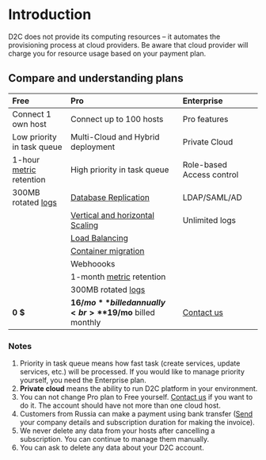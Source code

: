 # Introduction

D2C does not provide its computing resources – it automates the provisioning process at cloud providers. Be aware that cloud provider will charge you for resource usage based on your payment plan.

## Compare and understanding plans

Free                                          | Pro                                                      | Enterprise
:-------------------------------------------- | :------------------------------------------------------- | :----------------------------------
Connect 1 own host                            | Connect up to 100 hosts                                  | Pro features
Low priority in task queue                    | Multi-Cloud and Hybrid deployment                        | Private Cloud
1-hour [metric](/platform/metrics/) retention | High priority in task queue                              | Role-based Access control
300MB rotated [logs](/platform/logs/)         | [Database Replication](/platform/scaling/)               | LDAP/SAML/AD
                                              | [Vertical and horizontal Scaling](/platform/scaling/)    | Unlimited logs
                                              | [Load Balancing](/platform/balancing/)                   |
                                              | [Container migration](/platform/migration/)              |
                                              | Webhoooks                                                |
                                              | 1-month [metric](/platform/metrics/) retention           |
                                              | 300MB rotated [logs](/platform/logs/)                    |
**0 $**                                       | **$16/mo** billed annually<br>**$19/mo** billed monthly  | [Contact us](mailto:support@d2c.io)


### Notes

1. Priority in task queue means how fast task (create services, update services, etc.) will be processed. If you would like to manage priority yourself, you need the Enterprise plan.
2. **Private cloud** means the ability to run D2C platform in your environment.
3. You can not change Pro plan to Free yourself. [Contact us](mailto:support@d2c.io) if you want to do it. The account should have not more than one cloud host.
4. Customers from Russia can make a payment using bank transfer ([Send](mailto:support@d2c.io) your company details and subscription duration for making the invoice).
5. We never delete any data from your hosts after cancelling a subscription. You can continue to manage them manually.
6. You can ask to delete any data about your D2C account.
